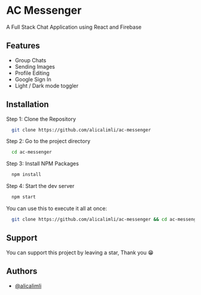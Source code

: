 
# AC Messenger

A Full Stack Chat Application using React and Firebase


## Features

- Group Chats
- Sending Images
- Profile Editing
- Google Sign In
- Light / Dark mode toggler


## Installation

Step 1: Clone the Repository

```bash
  git clone https://github.com/alicalimli/ac-messenger
```

Step 2: Go to the project directory

```bash
  cd ac-messenger
```

Step 3: Install NPM Packages

```bash
  npm install
```

Step 4: Start the dev server

```bash
  npm start
```

You can use this to execute it all at once:

```bash
  git clone https://github.com/alicalimli/ac-messenger && cd ac-messenger && npm install && npm start
```

## Support

You can support this project by leaving a star, Thank you 😁


## Authors

- [@alicalimli](https://www.github.com/alicalimli)

